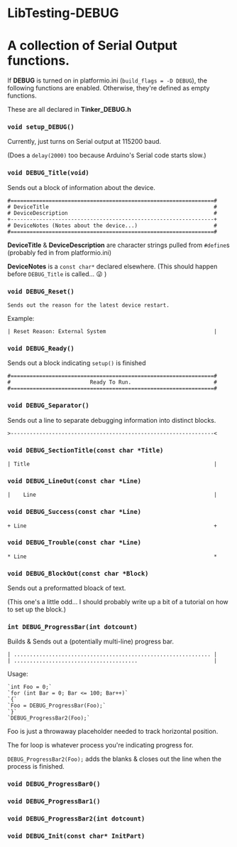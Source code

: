 # LibTesting-DEBUG

# A collection of Serial Output functions.

If **DEBUG** is turned on in platformio.ini (`build_flags = -D DEBUG`), the following functions are enabled.  Otherwise, they're defined as empty functions.

These are all declared in **Tinker_DEBUG.h**

### `void setup_DEBUG()`

Currently, just turns on Serial output at 115200 baud.

(Does a `delay(2000)` too because Arduino's Serial code starts slow.)

### `void DEBUG_Title(void)`

Sends out a block of information about the device.

    #================================================================#
    # DeviceTitle                                                    #
    # DeviceDescription                                              #
    +----------------------------------------------------------------+
    # DeviceNotes (Notes about the device...)                        #
    #================================================================#

**DeviceTitle** & **DeviceDescription** are character strings pulled from `#define`s (probably fed in from platformio.ini)

**DeviceNotes** is a `const char*` declared elsewhere.  (This should happen before `DEBUG_Title` is called... :stuck_out_tongue_winking_eye: )

### `void DEBUG_Reset()`

    Sends out the reason for the latest device restart.

Example:

    | Reset Reason: External System                                  |

### `void DEBUG_Ready()`

Sends out a block indicating `setup()` is finished

    #================================================================#
    #                         Ready To Run.                          #
    #================================================================#

### `void DEBUG_Separator()`

Sends out a line to separate debugging information into distinct blocks.

    >----------------------------------------------------------------<

### `void DEBUG_SectionTitle(const char *Title)`

    | Title                                                          |

### `void DEBUG_LineOut(const char *Line)`

    |    Line                                                        |

### `void DEBUG_Success(const char *Line)`

    + Line                                                           +

### `void DEBUG_Trouble(const char *Line)`

    * Line                                                           *

### `void DEBUG_BlockOut(const char *Block)`

Sends out a preformatted bloack of text.

(This one's a little odd...  I should probably write up a bit of a tutorial on how to set up the block.)

### `int DEBUG_ProgressBar(int dotcount)`

Builds & Sends out a (potentially multi-line) progress bar.

    | .............................................................. |
    | .......................................                        |

Usage:

    `int Foo = 0;`
    `for (int Bar = 0; Bar <= 100; Bar++)`
    `{`
    `Foo = DEBUG_ProgressBar(Foo);`
    `}`
    `DEBUG_ProgressBar2(Foo);`

Foo is just a throwaway placeholder needed to track horizontal position.

The for loop is whatever process you're indicating progress for.

`DEBUG_ProgressBar2(Foo);` adds the blanks & closes out the line when the process is finished.

### `void DEBUG_ProgressBar0()`

### `void DEBUG_ProgressBar1()`

### `void DEBUG_ProgressBar2(int dotcount)`

### `void DEBUG_Init(const char* InitPart)`
